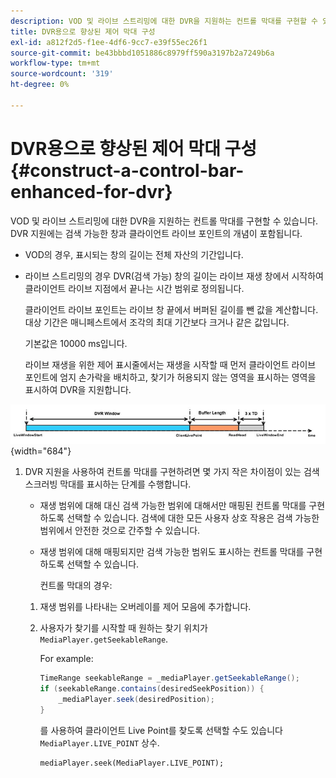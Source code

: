 ```yaml
---
description: VOD 및 라이브 스트리밍에 대한 DVR을 지원하는 컨트롤 막대를 구현할 수 있습니다. DVR 지원에는 검색 가능한 창과 클라이언트 라이브 포인트의 개념이 포함됩니다.
title: DVR용으로 향상된 제어 막대 구성
exl-id: a812f2d5-f1ee-4df6-9cc7-e39f55ec26f1
source-git-commit: be43bbbd1051886c8979ff590a3197b2a7249b6a
workflow-type: tm+mt
source-wordcount: '319'
ht-degree: 0%

---
```


# DVR용으로 향상된 제어 막대 구성{#construct-a-control-bar-enhanced-for-dvr}

VOD 및 라이브 스트리밍에 대한 DVR을 지원하는 컨트롤 막대를 구현할 수 있습니다. DVR 지원에는 검색 가능한 창과 클라이언트 라이브 포인트의 개념이 포함됩니다.

* VOD의 경우, 표시되는 창의 길이는 전체 자산의 기간입니다.
* 라이브 스트리밍의 경우 DVR(검색 가능) 창의 길이는 라이브 재생 창에서 시작하여 클라이언트 라이브 지점에서 끝나는 시간 범위로 정의됩니다.

   클라이언트 라이브 포인트는 라이브 창 끝에서 버퍼된 길이를 뺀 값을 계산합니다. 대상 기간은 매니페스트에서 조각의 최대 기간보다 크거나 같은 값입니다.

   기본값은 10000 ms입니다.

   라이브 재생을 위한 제어 표시줄에서는 재생을 시작할 때 먼저 클라이언트 라이브 포인트에 엄지 손가락을 배치하고, 찾기가 허용되지 않는 영역을 표시하는 영역을 표시하여 DVR을 지원합니다.

<!--<a id="fig_37A39A28BA714BA5A2C461357ED5BD41"></a>-->

![](assets/dvr-window.PNG){width="684"}

1. DVR 지원을 사용하여 컨트롤 막대를 구현하려면 몇 가지 작은 차이점이 있는 검색 스크러빙 막대를 표시하는 단계를 수행합니다.

   * 재생 범위에 대해 대신 검색 가능한 범위에 대해서만 매핑된 컨트롤 막대를 구현하도록 선택할 수 있습니다. 검색에 대한 모든 사용자 상호 작용은 검색 가능한 범위에서 안전한 것으로 간주할 수 있습니다.
   * 재생 범위에 대해 매핑되지만 검색 가능한 범위도 표시하는 컨트롤 막대를 구현하도록 선택할 수 있습니다.

      컨트롤 막대의 경우:
   1. 재생 범위를 나타내는 오버레이를 제어 모음에 추가합니다.
   1. 사용자가 찾기를 시작할 때 원하는 찾기 위치가 `MediaPlayer.getSeekableRange`.

      For example:

      ```java
      TimeRange seekableRange = _mediaPlayer.getSeekableRange(); 
      if (seekableRange.contains(desiredSeekPosition)) { 
          _mediaPlayer.seek(desiredPosition); 
      }
      ```

      를 사용하여 클라이언트 Live Point를 찾도록 선택할 수도 있습니다 `MediaPlayer.LIVE_POINT` 상수.

      ```
      mediaPlayer.seek(MediaPlayer.LIVE_POINT);
      ```

